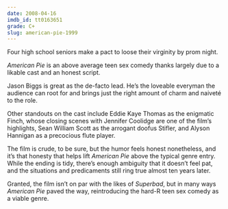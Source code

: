 ```yaml
---
date: 2008-04-16
imdb_id: tt0163651
grade: C+
slug: american-pie-1999
---
```


Four high school seniors make a pact to loose their virginity by prom night.

_American Pie_ is an above average teen sex comedy thanks largely due to a likable cast and an honest script.

Jason Biggs is great as the de-facto lead. He’s the loveable everyman the audience can root for and brings just the right amount of charm and naiveté to the role.

Other standouts on the cast include Eddie Kaye Thomas as the enigmatic Finch, whose closing scenes with Jennifer Coolidge are one of the film’s highlights, Sean William Scott as the arrogant doofus Stifler, and Alyson Hannigan as a precocious flute player.

The film is crude, to be sure, but the humor feels honest nonetheless, and it’s that honesty that helps lift _American Pie_ above the typical genre entry. While the ending is tidy, there’s enough ambiguity that it doesn’t feel pat, and the situations and predicaments still ring true almost ten years later.

Granted, the film isn’t on par with the likes of <span data-imdb-id="tt0829482">_Superbad_</span>, but in many ways _American Pie_ paved the way, reintroducing the hard-R teen sex comedy as a viable genre.
